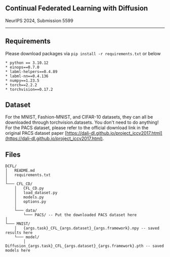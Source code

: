 ## Continual Federated Learning with Diffusion

NeurIPS 2024, Submission 5599

-----------------------------------------------------------------------------------------------

## Requirements
Please download packages via `pip install -r requirements.txt` or below
```
* python == 3.10.12
* einops==0.7.0
* labml-helpers==0.4.89
* labml-nn==0.4.136
* numpy==1.23.5
* torch==2.2.2
* torchvision==0.17.2
```

## Dataset

For the MNIST, Fashion-MNIST, and CIFAR-10 datasets, they can all be downloaded through torchvision.datasets. You don't need to do anything! 
For the PACS dataset, please refer to the official download link in the original PACS dataset paper [https://dali-dl.github.io/project_iccv2017.html](https://dali-dl.github.io/project_iccv2017.html).

## Files
```
DCFL/
│   README.md
│   requirements.txt    
│
└─── CFL_CD/
    │   CFL_CD.py
    │   load_dataset.py
    │   models.py
    │   options.py
    │
    └─── data/
        └─── PACS/ -- Put the downloaded PACS dataset here
│
└─── MNIST/
    │   {args.task}_CFL_{args.dataset}_{args.framework}.npy -- saved results here
    └─── model/
        │   Diffusion_{args.task}_CFL_{args.dataset}_{args.framework}.pth -- saved models here


